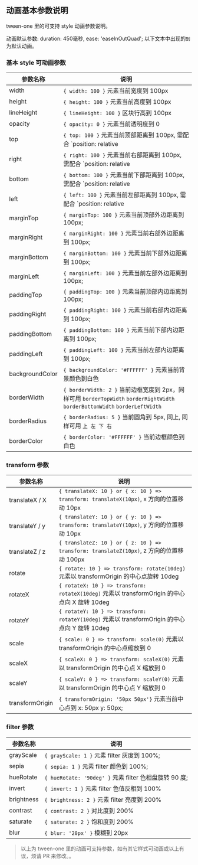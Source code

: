 ## 动画基本参数说明

tween-one 里的可支持 style 动画参数说明。

动画默认参数: duration: 450毫秒, ease: 'easeInOutQuad'; 以下文本中出现的`到`为默认动画。

### 基本 style 可动画参数

|     参数名称       |    	说明     |
|-------------------|---------------------|
|   width           |  `{ width: 100 }` 元素当前宽度到 100px |
|   height          |  `{ height: 100 }` 元素当前高度到 100px |
|   lineHeight      |  `{ lineHeight: 100 }` 区块行高到 100px |
|   opacity         |  `{ opacity: 0 }` 元素当前透明度到 0 |
|   top             |  `{ top: 100 }` 元素当前顶部距离到 100px, 需配合 `position: relative | absolute`; |
|   right           | `{ right: 100 }` 元素当前右部距离到 100px, 需配合 `position: relative | absolute`;  |
|   bottom          | `{ bottom: 100 }` 元素当前下部距离到 100px, 需配合 `position: relative | absolute`;  |
|   left            | `{ left: 100 }` 元素当前左部距离到 100px, 需配合 `position: relative | absolute`;  |
|   marginTop       | `{ marginTop: 100 }` 元素当前顶部外边距离到 100px;  |
|   marginRight     | `{ marginRight: 100 }` 元素当前右部外边距离到 100px;  |
|   marginBottom    | `{ marginBottom: 100 }` 元素当前下部外边距离到 100px;  |
|   marginLeft      | `{ marginLeft: 100 }` 元素当前左部外边距离到 100px;  |
|   paddingTop      | `{ paddingTop: 100 }` 元素当前顶部内边距离到 100px;  |
|   paddingRight    | `{ paddingRight: 100 }` 元素当前右部内边距离到 100px;  |
|   paddingBottom   | `{ paddingBottom: 100 }` 元素当前下部内边距离到 100px;  |
|   paddingLeft     | `{ paddingLeft: 100 }` 元素当前左部内边距离到 100px;  |
|  backgroundColor  | `{ backgroundColor: '#FFFFFF' }` 元素当前背景颜色到白色 |
|   borderWidth     | `{ borderWidth: 2 }` 当前边框宽度到 2px，同样可用 `borderTopWidth` `borderRightWidth` `borderBottomWidth` `borderLeftWidth` |
|   borderRadius    | `{ borderRadius: 5 }` 当前圆角到 5px, 同上, 同样可用 `上 左 下 右`  |
|   borderColor     | `{ borderColor: '#FFFFFF' }` 当前边框颜色到白色 |

### transform 参数

|     参数名称       |    	说明     |
|-------------------|---------------------|
|   translateX / X  | `{ translateX: 10 } or { x: 10 } => transform: translateX(10px)`, x 方向的位置移动 10px |
|   translateY / y  | `{ translateY: 10 } or { y: 10 } => transform: translateY(10px)`, y 方向的位置移动 10px |
|   translateZ / z  | `{ translateZ: 10 } or { z: 10 } => transform: translateZ(10px)`, z 方向的位置移动 100px |
|   rotate          | `{ rotate: 10 } => transform: rotate(10deg)` 元素以 transformOrigin 的中心点旋转 10deg |
|   rotateX         | `{ rotateX: 10 } => transform: rotateX(10deg)` 元素以 transformOrigin 的中心点向 X 旋转 10deg |
|   rotateY         | `{ rotateY: 10 } => transform: rotateY(10deg)` 元素以 transformOrigin 的中心点向 Y 旋转 10deg |
|   scale           | `{ scale: 0 } => transform: scale(0)` 元素以 transformOrigin 的中心点缩放到 0 |
|   scaleX          | `{ scaleX: 0 } => transform: scaleX(0)` 元素以 transformOrigin 的中心点 X 缩放到 0 |
|   scaleY          | `{ scaleY: 0 } => transform: scaleY(0)` 元素以 transformOrigin 的中心点 Y 缩放到 0 |
|   transformOrigin | `{ transformOrigin: '50px 50px'}` 元素当前中心点到 x: 50px y: 50px; |

### filter 参数 

|     参数名称       |    	说明     |
|-------------------|---------------------|
|   grayScale       | `{ grayScale: 1 }` 元素 filter 灰度到 100%; |
|   sepia           | `{ sepia: 1 }` 元素 filter 颜色到 100%; |
|   hueRotate       | `{ hueRotate: '90deg' }` 元素 filter 色相盘旋转 90 度; |
|   invert          | `{ invert: 1 }` 元素 filter 色值反相到 100% |
|   brightness      | `{ brightness: 2 }` 元素 filter 亮度到 200% |
|   contrast        | `{ contrast: 2 }` 对比度到 200% |
|   saturate        | `{ saturate: 2 }` 饱和度到 200% |
|   blur            | `{ blur: '20px' }` 模糊到 20px |

> 以上为 tween-one 里的动画可支持参数，如有其它样式可动画或以上有误，烦请 PR 来修改。。

